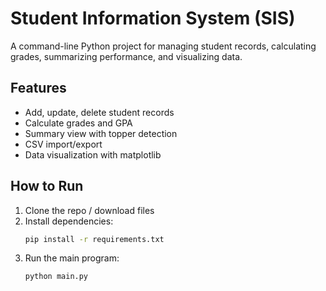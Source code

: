 # Student Information System (SIS)

A command-line Python project for managing student records, calculating grades, summarizing performance, and visualizing data.

## Features
- Add, update, delete student records
- Calculate grades and GPA
- Summary view with topper detection
- CSV import/export
- Data visualization with matplotlib

## How to Run
1. Clone the repo / download files
2. Install dependencies:
   ```bash
   pip install -r requirements.txt
   ```
3. Run the main program:
   ```bash
   python main.py
   ```
